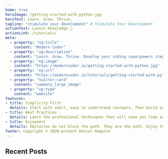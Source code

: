 ```yaml
---
home: true
heroImage: /getting-started-with-python.jpg
heroText: Learn. Grow. Thrive.
tagline: "stimulate your development" # Stimulate Your Development
actionText: Launch Knowledge 🚀
actionLink: /tutorials/
meta:
  - property: "og:title"
    content: "Modern Coder"
  - property: "og:description"
    content: "Learn. Grow. Thrive. Develop your coding superpowers step by step."
  - property: "og:image"
    content: "https://moderncoder.io/getting-started-with-python.jpg"
  - property: "og:url"
    content: "https://moderncoder.io/tutorials/getting-started-with-python/"
  - property: "twitter:card"
    content: "summary_large_image"
  - property: "og:type"
    content: "website"
features:
- title: Simplicity First
  details: Start with small, easy to understand concepts. Then build on them.
- title: Best Practices
  details: Learn the professional techniques that will save you time and money.
- title: Enjoyment
  details: Obstacles do not block the path. They are the path. Enjoy the journey.
footer: Copyright © 2020-present Daniel Hampton
---
```


## Recent Posts
<RecentPosts />